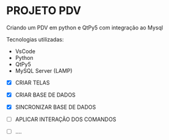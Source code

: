 # PROJETO PDV 

Criando um PDV em python e QtPy5 com integração ao Mysql

Tecnologias utilizadas: 

 * VsCode
 * Python
 * QtPy5
 * MySQL Server (LAMP)



- [x] CRIAR TELAS

- [x] CRIAR BASE DE DADOS

- [x] SINCRONIZAR BASE DE DADOS 

- [ ] APLICAR INTERAÇÃO DOS COMANDOS

- [ ] ....
